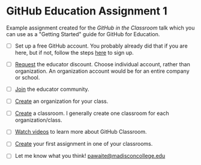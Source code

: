 # GitHub Education Assignment 1

Example assignment created for the *GitHub in the Classroom* talk which you can use as a "Getting Started" guide for GitHub for Education. 


- [ ] Set up a free GitHub account. You probably already did that if you are here, but if not, follow the steps [here]( https://help.github.com/categories/setup/) to sign up.

- [ ] [Request](https://education.github.com) the educator discount. Choose individual account, rather than organization. An organization account would be for an entire company or school. 

- [ ] [Join](https://education.github.community/t/introduce-yourself/32) the educator community.

- [ ] [Create](https://help.github.com/articles/creating-a-new-organization-from-scratch/) an organization for your class.

- [ ] [Create](https://classroom.github.com/classrooms) a classroom. I generally create one classroom for each organization/class.

- [ ] [Watch videos](https://www.youtube.com/watch?v=ChA_zph7aao) to learn more about GitHub Classroom.

- [ ] [Create](https://classroom.github.com/classrooms) your first assignment in one of your classrooms.

- [ ] Let me know what you think! [pawaite@madisconcollege.edu](mailto:pawaite@madisoncollege.edu)
